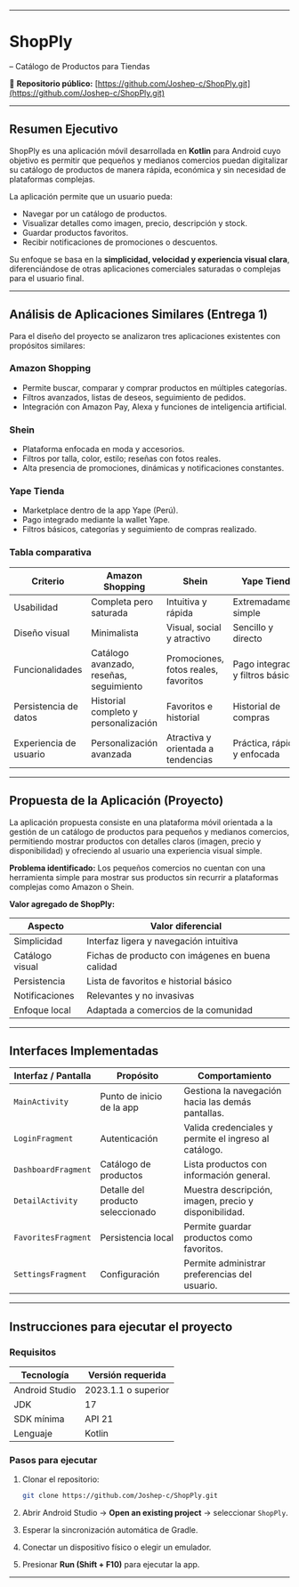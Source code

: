 
---

#  ShopPly
 – Catálogo de Productos para Tiendas

🔗 **Repositorio público:**
[https://github.com/Joshep-c/ShopPly.git](https://github.com/Joshep-c/ShopPly.git)

---

## Resumen Ejecutivo

ShopPly
 es una aplicación móvil desarrollada en **Kotlin** para Android cuyo objetivo es permitir que pequeños y medianos comercios puedan digitalizar su catálogo de productos de manera rápida, económica y sin necesidad de plataformas complejas.

La aplicación permite que un usuario pueda:

* Navegar por un catálogo de productos.
* Visualizar detalles como imagen, precio, descripción y stock.
* Guardar productos favoritos.
* Recibir notificaciones de promociones o descuentos.

Su enfoque se basa en la **simplicidad, velocidad y experiencia visual clara**, diferenciándose de otras aplicaciones comerciales saturadas o complejas para el usuario final.

---

## Análisis de Aplicaciones Similares (Entrega 1)

Para el diseño del proyecto se analizaron tres aplicaciones existentes con propósitos similares:

### Amazon Shopping

* Permite buscar, comparar y comprar productos en múltiples categorías.
* Filtros avanzados, listas de deseos, seguimiento de pedidos.
* Integración con Amazon Pay, Alexa y funciones de inteligencia artificial.

### Shein

* Plataforma enfocada en moda y accesorios.
* Filtros por talla, color, estilo; reseñas con fotos reales.
* Alta presencia de promociones, dinámicas y notificaciones constantes.

### Yape Tienda

* Marketplace dentro de la app Yape (Perú).
* Pago integrado mediante la wallet Yape.
* Filtros básicos, categorías y seguimiento de compras realizado.

### Tabla comparativa

| Criterio               | Amazon Shopping                         | Shein                                | Yape Tienda                      |
| ---------------------- | --------------------------------------- | ------------------------------------ | -------------------------------- |
| Usabilidad             | Completa pero saturada                  | Intuitiva y rápida                   | Extremadamente simple            |
| Diseño visual          | Minimalista                             | Visual, social y atractivo           | Sencillo y directo               |
| Funcionalidades        | Catálogo avanzado, reseñas, seguimiento | Promociones, fotos reales, favoritos | Pago integrado y filtros básicos |
| Persistencia de datos  | Historial completo y personalización    | Favoritos e historial                | Historial de compras             |
| Experiencia de usuario | Personalización avanzada                | Atractiva y orientada a tendencias   | Práctica, rápida y enfocada      |

---

## Propuesta de la Aplicación (Proyecto)

La aplicación propuesta consiste en una plataforma móvil orientada a la gestión de un catálogo de productos para pequeños y medianos comercios, permitiendo mostrar productos con detalles claros (imagen, precio y disponibilidad) y ofreciendo al usuario una experiencia visual simple.

**Problema identificado:**
Los pequeños comercios no cuentan con una herramienta simple para mostrar sus productos sin recurrir a plataformas complejas como Amazon o Shein.

**Valor agregado de ShopPly:**

| Aspecto         | Valor diferencial                                |
| --------------- | ------------------------------------------------ |
| Simplicidad     | Interfaz ligera y navegación intuitiva           |
| Catálogo visual | Fichas de producto con imágenes en buena calidad |
| Persistencia    | Lista de favoritos e historial básico            |
| Notificaciones  | Relevantes y no invasivas                        |
| Enfoque local   | Adaptada a comercios de la comunidad             |

---

## Interfaces Implementadas

| Interfaz / Pantalla | Propósito                         | Comportamiento                                        |
| ------------------- | --------------------------------- | ----------------------------------------------------- |
| `MainActivity`      | Punto de inicio de la app         | Gestiona la navegación hacia las demás pantallas.     |
| `LoginFragment`     | Autenticación                     | Valida credenciales y permite el ingreso al catálogo. |
| `DashboardFragment` | Catálogo de productos             | Lista productos con información general.              |
| `DetailActivity`    | Detalle del producto seleccionado | Muestra descripción, imagen, precio y disponibilidad. |
| `FavoritesFragment` | Persistencia local                | Permite guardar productos como favoritos.             |
| `SettingsFragment`  | Configuración                     | Permite administrar preferencias del usuario.         |

---

## Instrucciones para ejecutar el proyecto

### Requisitos

| Tecnología     | Versión requerida   |
| -------------- | ------------------- |
| Android Studio | 2023.1.1 o superior |
| JDK            | 17                  |
| SDK mínima     | API 21              |
| Lenguaje       | Kotlin              |

### Pasos para ejecutar

1. Clonar el repositorio:

   ```bash
   git clone https://github.com/Joshep-c/ShopPly.git
   ```
2. Abrir Android Studio → **Open an existing project** → seleccionar `ShopPly`.
3. Esperar la sincronización automática de Gradle.
4. Conectar un dispositivo físico o elegir un emulador.
5. Presionar **Run (Shift + F10)** para ejecutar la app.

---
